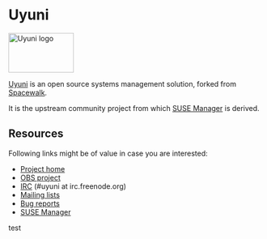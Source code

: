 Uyuni
=====

<a href="https://www.uyuni-project.org/"><img src="https://www.uyuni-project.org/img/uyuni-logo.svg" width="129" height="78" alt="Uyuni logo" /></a>

[Uyuni](https://www.uyuni-project.org/) is an open source systems management solution, forked
from [Spacewalk](https://spacewalkproject.github.io/).

It is the upstream community project from which [SUSE Manager](https://www.suse.com/products/suse-manager/)
is derived.

Resources
---------

Following links might be of value in case you are interested:

  * [Project home](https://www.uyuni-project.org/)
  * [OBS project](https://build.opensuse.org/project/show/systemsmanagement:Uyuni:Master)
  * [IRC](https://www.uyuni-project.org/contact.html#irc) (#uyuni at irc.freenode.org)
  * [Mailing lists](https://www.uyuni-project.org/contact.html#ml)
  * [Bug reports](https://github.com/uyuni-project/uyuni/issues)
  * [SUSE Manager](https://www.suse.com/products/suse-manager/)

test
